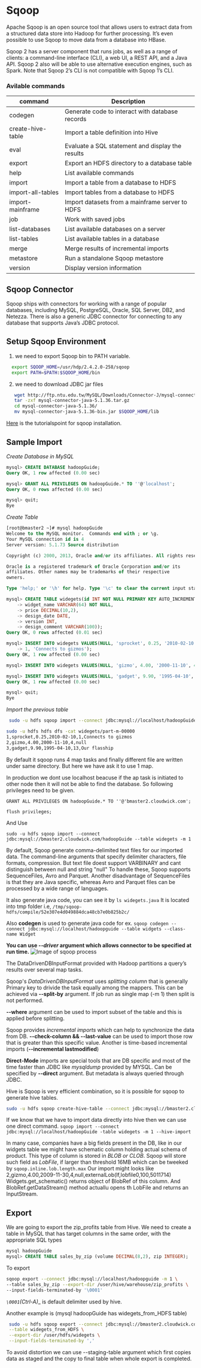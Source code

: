 # Sqoop

Apache Sqoop is an open source tool that allows users to extract data from a structured data store into Hadoop for further processing. It’s even possible to use Sqoop to move data from a database into HBase.

Sqoop 2 has a server component that runs jobs, as well as a range of clients: a command-line interface (CLI), a web UI, a REST API, and a Java API. Sqoop 2 also will be able to use alternative execution engines, such as Spark. Note that Sqoop 2’s CLI is not compatible with Sqoop 1’s CLI.

### Avilable commands
  command | Description
  --------|---------------
  codegen |            Generate code to interact with database records
  create-hive-table |  Import a table definition into Hive
  eval |              Evaluate a SQL statement and display the results
  export |             Export an HDFS directory to a database table
  help |              List available commands
  import |             Import a table from a database to HDFS
  import-all-tables |  Import tables from a database to HDFS
  import-mainframe |  Import datasets from a mainframe server to HDFS
  job |               Work with saved jobs
  list-databases |     List available databases on a server
  list-tables |       List available tables in a database
  merge |             Merge results of incremental imports
  metastore |         Run a standalone Sqoop metastore
  version |           Display version information


## Sqoop Connector
Sqoop ships with connectors for working with a range of popular databases, including MySQL, PostgreSQL, Oracle, SQL Server, DB2, and Netezza. There is also a generic JDBC connector for connecting to any database that supports Java’s JDBC protocol.

## Setup Sqoop Environment

  1. we need to export Sqoop bin to PATH variable.
```sh
  export SQOOP_HOME=/usr/hdp/2.4.2.0-258/sqoop
  export PATH=$PATH:$SQOOP_HOME/bin
```

  2. we need to download JDBC jar files 
```sh
   wget http://ftp.ntu.edu.tw/MySQL/Downloads/Connector-J/mysql-connector-java-5.1.36.tar.gz
   tar -zxf mysql-connector-java-5.1.36.tar.gz
   cd mysql-connector-java-5.1.36/
   mv mysql-connector-java-5.1.36-bin.jar $SQOOP_HOME/lib
```

[Here](http://www.tutorialspoint.com/sqoop/sqoop_installation.htm) is the tutorialspoint for sqoop installation.


## Sample Import

_Create Database in MySQL_
```sql
mysql> CREATE DATABASE hadoopGuide;
Query OK, 1 row affected (0.00 sec)

mysql> GRANT ALL PRIVILEGES ON hadoopGuide.* TO ''@'localhost';
Query OK, 0 rows affected (0.00 sec)

mysql> quit;
Bye
```

_Create Table_
```sql
[root@bmaster2 ~]# mysql hadoopGuide
Welcome to the MySQL monitor.  Commands end with ; or \g.
Your MySQL connection id is 4
Server version: 5.1.73 Source distribution

Copyright (c) 2000, 2013, Oracle and/or its affiliates. All rights reserved.

Oracle is a registered trademark of Oracle Corporation and/or its
affiliates. Other names may be trademarks of their respective
owners.

Type 'help;' or '\h' for help. Type '\c' to clear the current input statement.

mysql> CREATE TABLE widegets(id INT NOT NULL PRIMARY KEY AUTO_INCREMENT,
    -> widget_name VARCHAR(64) NOT NULL,
    -> price DECIMAL(10,2),
    -> design_date DATE,
    -> version INT,
    -> design_comment VARCHAR(100));
Query OK, 0 rows affected (0.01 sec)

mysql> INSERT INTO widegets VALUES(NULL, 'sprocket', 0.25, '2010-02-10',
    -> 1, 'Connects to gizmos');
Query OK, 1 row affected (0.00 sec)

mysql> INSERT INTO widegets VALUES(NULL, 'gizmo', 4.00, '2000-11-10', 4, NULL);                                                                                                                 Query OK, 1 row affected (0.00 sec)

mysql> INSERT INTO widegets VALUES(NULL, 'gadget', 9.90, '1995-04-10', 13, 'Our                                                                                                                 flasship');
Query OK, 1 row affected (0.00 sec)

mysql> quit;
Bye
```
_Import the previous table_
```sh
 sudo -u hdfs sqoop import --connect jdbc:mysql://localhost/hadoopGuide --table widegets -m 1
```

```sh
sudo -u hdfs hdfs dfs -cat widegets/part-m-00000
1,sprocket,0.25,2010-02-10,1,Connects to gizmos
2,gizmo,4.00,2000-11-10,4,null
3,gadget,9.90,1995-04-10,13,Our flasship
```
By default it sqoop runs 4 map tasks and finally different file are written under same directory. But here we have ask it to use 1 map.

In production we dont use localhost beacuse if the ap task is initiated to other node then it will not be able to find the database. So following privileges need to be given.

```
GRANT ALL PRIVILEGES ON hadoopGuide.* TO ''@'bmaster2.cloudwick.com';

flush privileges;
``` 

And Use
```
sudo -u hdfs sqoop import --connect jdbc:mysql://bmaster2.cloudwick.com/hadoopGuide --table widegets -m 1
```

By default, Sqoop generate comma-delimited text files for our imported data. The command-line arguments that specify delimiter characters, file formats, compression.
But text file doest support VARBINARY and cant distinguish between null and string "null"
To handle these, Sqoop supports SequenceFiles, Avro and Parquet. Another disadvantage of SequenceFiles is that they are Java specific, whereas Avro and Parquet files can be processed by a wide range of languages.

It also generate java code, you can see it by `ls widegets.java` It is located into tmp folder i.e,
`/tmp/sqoop-hdfs/compile/52e307e4d049884dca48cb7e0b825b2c/`

Also __codegen__ is used to generate java code for ex.
`sqoop codegen --connect jdbc:mysql://localhost/hadoopguide --table widgets --class-name Widget`

__You can use _--driver_ argument which allows connector to be specified at run time.__
![Image of sqoop process](http://1.bp.blogspot.com/-uVCFmXacjhY/Uo0LsNGGXMI/AAAAAAAAAP4/jwTzyKrhn8k/s1600/1.png)

The DataDrivenDBInputFormat provided with Hadoop partitions a query’s results over several map tasks.

Sqoop's _DataDrivenDBInputFormat_ uses _splitting column_ that is generally Primary key to drivide the task equally among the mappers. This can be achieved via __--split-by__ argument. If job run as single map (-m 1) then split is not performed.

__--where__ argument can be used to import subset of the table and this is applied before splitting.

Sqoop provides _incremental imports_ which can help to synchronize the data from DB. __--check-column && --last-value__ can be used to import those row that is greater than this specific value. Another is time-based incremental imports (__--incremental lastmodified__)

__Direct-Mode__ imports are special tools that are DB specific and most of the time faster than JDBC like _mysqldump_ provided by MYSQL. Can be specified by __--direct__ argument. But metadata is always queried through JDBC.

Hive is Sqoop is very efficient combination, so it is possible for sqoop to generate hive tables.
```sh
sudo -u hdfs sqoop create-hive-table --connect jdbc:mysql://bmaster2.cloudwick.com/hadoopGuide --table widegets --fields-terminated-by ','
```
If we know that we have to import data directly into hive then we can use one direct command.
`sqoop import --connect jdbc:mysql://localhost/hadoopGuide -table widegets -m 1 --hive-import`

In many case, companies have a big fields present in the DB, like in our widgets table we might have schematic column holding actual schema of product. This type of column is stored in _BLOB or CLOB_. Sqoop will store such field as _LobFile_, if larger than threshold 16MB which can be tweeked by `sqoop.inline.lob.length.max` Our import might looks like
2,gizmo,4.00,2009-11-30,4,null,externalLob(lf,lobfile0,100,5011714)
Widgets.get_schematic() returns object of BlobRef of this column. And BlobRef.getDataStream() method actuallu opens th LobFile and returns an InputStream.


## Export

We are going to export the zip_profits table from Hive. We need to create a table in MySQL that has target columns in the same order, with the appropriate SQL types

```sql
mysql hadoopGuide
mysql> CREATE TABLE sales_by_zip (volume DECIMAL(8,2), zip INTEGER);
```

To export 

```sh
sqoop export --connect jdbc:mysql://localhost/hadoopguide -m 1 \
--table sales_by_zip --export-dir /user/hive/warehouse/zip_profits \
--input-fields-terminated-by '\0001'
```
_`\0001`(Ctrl-A)__ is default delimiter used by hive.

Another example is (mysql hadoopGuide has widegets_from_HDFS table) 
```sh
 sudo -u hdfs sqoop export --connect jdbc:mysql://bmaster2.cloudwick.com/hadoopGuide -m 1 \
 --table widegets_from_HDFS \
 --export-dir /user/hdfs/widegets \
 --input-fields-terminated-by ','
```

To avoid distortion we can use --staging-table argument which first copies data as staged and the copy to final table when whole export is completed.
